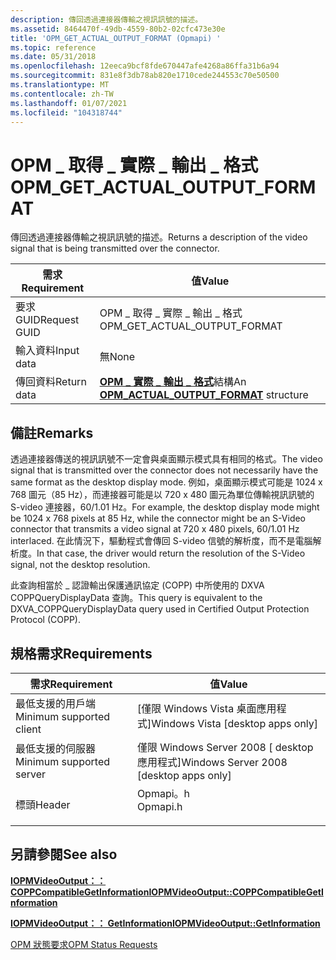 ```yaml
---
description: 傳回透過連接器傳輸之視訊訊號的描述。
ms.assetid: 8464470f-49db-4559-80b2-02cfc473e30e
title: 'OPM_GET_ACTUAL_OUTPUT_FORMAT (Opmapi) '
ms.topic: reference
ms.date: 05/31/2018
ms.openlocfilehash: 12eeca9bcf8fde670447afe4268a86ffa31b6a94
ms.sourcegitcommit: 831e8f3db78ab820e1710cede244553c70e50500
ms.translationtype: MT
ms.contentlocale: zh-TW
ms.lasthandoff: 01/07/2021
ms.locfileid: "104318744"
---
```

# <a name="opm_get_actual_output_format"></a><span data-ttu-id="72c57-103">OPM \_ 取得 \_ 實際 \_ 輸出 \_ 格式</span><span class="sxs-lookup"><span data-stu-id="72c57-103">OPM\_GET\_ACTUAL\_OUTPUT\_FORMAT</span></span>

<span data-ttu-id="72c57-104">傳回透過連接器傳輸之視訊訊號的描述。</span><span class="sxs-lookup"><span data-stu-id="72c57-104">Returns a description of the video signal that is being transmitted over the connector.</span></span>



| <span data-ttu-id="72c57-105">需求</span><span class="sxs-lookup"><span data-stu-id="72c57-105">Requirement</span></span> | <span data-ttu-id="72c57-106">值</span><span class="sxs-lookup"><span data-stu-id="72c57-106">Value</span></span> |
|--------------|------------------------------------------------------------------------------|
| <span data-ttu-id="72c57-107">要求 GUID</span><span class="sxs-lookup"><span data-stu-id="72c57-107">Request GUID</span></span> | <span data-ttu-id="72c57-108">OPM \_ 取得 \_ 實際 \_ 輸出 \_ 格式</span><span class="sxs-lookup"><span data-stu-id="72c57-108">OPM\_GET\_ACTUAL\_OUTPUT\_FORMAT</span></span>                                             |
| <span data-ttu-id="72c57-109">輸入資料</span><span class="sxs-lookup"><span data-stu-id="72c57-109">Input data</span></span>   | <span data-ttu-id="72c57-110">無</span><span class="sxs-lookup"><span data-stu-id="72c57-110">None</span></span>                                                                         |
| <span data-ttu-id="72c57-111">傳回資料</span><span class="sxs-lookup"><span data-stu-id="72c57-111">Return data</span></span>  | <span data-ttu-id="72c57-112">[**OPM \_ 實際 \_ 輸出 \_ 格式**](/windows/desktop/api/opmapi/ns-opmapi-opm_actual_output_format)結構</span><span class="sxs-lookup"><span data-stu-id="72c57-112">An [**OPM\_ACTUAL\_OUTPUT\_FORMAT**](/windows/desktop/api/opmapi/ns-opmapi-opm_actual_output_format) structure</span></span> |



 

## <a name="remarks"></a><span data-ttu-id="72c57-113">備註</span><span class="sxs-lookup"><span data-stu-id="72c57-113">Remarks</span></span>

<span data-ttu-id="72c57-114">透過連接器傳送的視訊訊號不一定會與桌面顯示模式具有相同的格式。</span><span class="sxs-lookup"><span data-stu-id="72c57-114">The video signal that is transmitted over the connector does not necessarily have the same format as the desktop display mode.</span></span> <span data-ttu-id="72c57-115">例如，桌面顯示模式可能是 1024 x 768 圖元（85 Hz），而連接器可能是以 720 x 480 圖元為單位傳輸視訊訊號的 S-video 連接器，60/1.01 Hz。</span><span class="sxs-lookup"><span data-stu-id="72c57-115">For example, the desktop display mode might be 1024 x 768 pixels at 85 Hz, while the connector might be an S-Video connector that transmits a video signal at 720 x 480 pixels, 60/1.01 Hz interlaced.</span></span> <span data-ttu-id="72c57-116">在此情況下，驅動程式會傳回 S-video 信號的解析度，而不是電腦解析度。</span><span class="sxs-lookup"><span data-stu-id="72c57-116">In that case, the driver would return the resolution of the S-Video signal, not the desktop resolution.</span></span>

<span data-ttu-id="72c57-117">此查詢相當於 \_ 認證輸出保護通訊協定 (COPP) 中所使用的 DXVA COPPQueryDisplayData 查詢。</span><span class="sxs-lookup"><span data-stu-id="72c57-117">This query is equivalent to the DXVA\_COPPQueryDisplayData query used in Certified Output Protection Protocol (COPP).</span></span>

## <a name="requirements"></a><span data-ttu-id="72c57-118">規格需求</span><span class="sxs-lookup"><span data-stu-id="72c57-118">Requirements</span></span>



| <span data-ttu-id="72c57-119">需求</span><span class="sxs-lookup"><span data-stu-id="72c57-119">Requirement</span></span> | <span data-ttu-id="72c57-120">值</span><span class="sxs-lookup"><span data-stu-id="72c57-120">Value</span></span> |
|-------------------------------------|-------------------------------------------------------------------------------------|
| <span data-ttu-id="72c57-121">最低支援的用戶端</span><span class="sxs-lookup"><span data-stu-id="72c57-121">Minimum supported client</span></span><br/> | <span data-ttu-id="72c57-122">\[僅限 Windows Vista 桌面應用程式\]</span><span class="sxs-lookup"><span data-stu-id="72c57-122">Windows Vista \[desktop apps only\]</span></span><br/>                                      |
| <span data-ttu-id="72c57-123">最低支援的伺服器</span><span class="sxs-lookup"><span data-stu-id="72c57-123">Minimum supported server</span></span><br/> | <span data-ttu-id="72c57-124">僅限 Windows Server 2008 \[ desktop 應用程式\]</span><span class="sxs-lookup"><span data-stu-id="72c57-124">Windows Server 2008 \[desktop apps only\]</span></span><br/>                                |
| <span data-ttu-id="72c57-125">標頭</span><span class="sxs-lookup"><span data-stu-id="72c57-125">Header</span></span><br/>                   | <dl> <span data-ttu-id="72c57-126"><dt>Opmapi。h</dt></span><span class="sxs-lookup"><span data-stu-id="72c57-126"><dt>Opmapi.h</dt></span></span> </dl> |



## <a name="see-also"></a><span data-ttu-id="72c57-127">另請參閱</span><span class="sxs-lookup"><span data-stu-id="72c57-127">See also</span></span>

<dl> <dt>

[<span data-ttu-id="72c57-128">**IOPMVideoOutput：： COPPCompatibleGetInformation**</span><span class="sxs-lookup"><span data-stu-id="72c57-128">**IOPMVideoOutput::COPPCompatibleGetInformation**</span></span>](/windows/desktop/api/opmapi/nf-opmapi-iopmvideooutput-coppcompatiblegetinformation)
</dt> <dt>

[<span data-ttu-id="72c57-129">**IOPMVideoOutput：： GetInformation**</span><span class="sxs-lookup"><span data-stu-id="72c57-129">**IOPMVideoOutput::GetInformation**</span></span>](/windows/desktop/api/opmapi/nf-opmapi-iopmvideooutput-getinformation)
</dt> <dt>

[<span data-ttu-id="72c57-130">OPM 狀態要求</span><span class="sxs-lookup"><span data-stu-id="72c57-130">OPM Status Requests</span></span>](opm-status-requests.md)
</dt> </dl>

 

 




